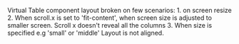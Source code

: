 Virtual Table component layout broken on few scenarios: 1. on screen resize 2. When scroll.x is set to 'fit-content', when screen size is adjusted to smaller screen. Scroll x doesn't reveal all the columns 3. When size is specified e.g 'small' or 'middle' Layout is not aligned.
